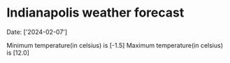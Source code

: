 # Indianapolis weather forecast 
Date: ['2024-02-07'] 

Minimum temperature(in celsius) is [-1.5] 
Maximum temperature(in celsius) is [12.0]